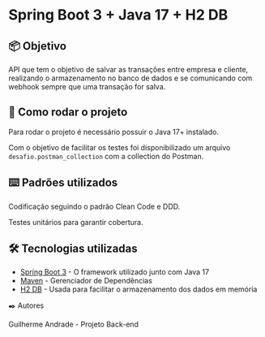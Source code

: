 # Spring Boot 3 + Java 17 + H2 DB

## 📦 Objetivo

API que tem o objetivo de salvar as transações entre empresa e cliente, realizando o armazenamento no banco de dados e
se comunicando com webhook sempre que uma transação for salva.

## 🚀 Como rodar o projeto

Para rodar o projeto é necessário possuir o Java 17+ instalado.

Com o objetivo de facilitar os testes foi disponibilizado um arquivo `desafio.postman_collection` com a collection do
Postman.

## ⌨️ Padrões utilizados

Codificação seguindo o padrão Clean Code e DDD.

Testes unitários para garantir cobertura.

## 🛠️ Tecnologias utilizadas

* [Spring Boot 3](https://spring.io/projects/spring-boot) - O framework utilizado junto com Java 17
* [Maven](https://maven.apache.org/) - Gerenciador de Dependências
* [H2 DB](https://www.h2database.com/html/main.html) - Usada para facilitar o armazenamento dos dados em memória

✒️ Autores

Guilherme Andrade - Projeto Back-end


